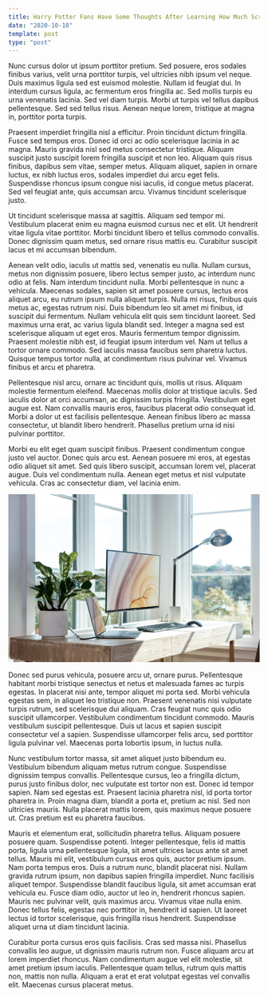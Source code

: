 ```yaml
---
title: Harry Potter Fans Have Some Thoughts After Learning How Much Screen Time Draco Malfoy Actually Gets
date: "2020-10-18"
template: post
type: "post"
---
```


Nunc cursus dolor ut ipsum porttitor pretium. Sed posuere, eros sodales finibus varius, velit urna porttitor turpis, vel ultricies nibh ipsum vel neque. Duis maximus ligula sed est euismod molestie. Nullam id feugiat dui. In interdum cursus ligula, ac fermentum eros fringilla ac. Sed mollis turpis eu urna venenatis lacinia. Sed vel diam turpis. Morbi ut turpis vel tellus dapibus pellentesque. Sed sed tellus risus. Aenean neque lorem, tristique at magna in, porttitor porta turpis.

Praesent imperdiet fringilla nisl a efficitur. Proin tincidunt dictum fringilla. Fusce sed tempus eros. Donec id orci ac odio scelerisque lacinia in ac magna. Mauris gravida nisl sed metus consectetur tristique. Aliquam suscipit justo suscipit lorem fringilla suscipit et non leo. Aliquam quis risus finibus, dapibus sem vitae, semper metus. Aliquam aliquet, sapien in ornare luctus, ex nibh luctus eros, sodales imperdiet dui arcu eget felis. Suspendisse rhoncus ipsum congue nisi iaculis, id congue metus placerat. Sed vel feugiat ante, quis accumsan arcu. Vivamus tincidunt scelerisque justo.

Ut tincidunt scelerisque massa at sagittis. Aliquam sed tempor mi. Vestibulum placerat enim eu magna euismod cursus nec et elit. Ut hendrerit vitae ligula vitae porttitor. Morbi tincidunt libero et tellus commodo convallis. Donec dignissim quam metus, sed ornare risus mattis eu. Curabitur suscipit lacus et mi accumsan bibendum.

Aenean velit odio, iaculis ut mattis sed, venenatis eu nulla. Nullam cursus, metus non dignissim posuere, libero lectus semper justo, ac interdum nunc odio at felis. Nam interdum tincidunt nulla. Morbi pellentesque in nunc a vehicula. Maecenas sodales, sapien sit amet posuere cursus, lectus eros aliquet arcu, eu rutrum ipsum nulla aliquet turpis. Nulla mi risus, finibus quis metus ac, egestas rutrum nisi. Duis bibendum leo sit amet mi finibus, id suscipit dui fermentum. Nullam vehicula elit quis sem tincidunt laoreet. Sed maximus urna erat, ac varius ligula blandit sed. Integer a magna sed est scelerisque aliquam ut eget eros. Mauris fermentum tempor dignissim. Praesent molestie nibh est, id feugiat ipsum interdum vel. Nam ut tellus a tortor ornare commodo. Sed iaculis massa faucibus sem pharetra luctus. Quisque tempus tortor nulla, at condimentum risus pulvinar vel. Vivamus finibus et arcu et pharetra.

Pellentesque nisl arcu, ornare ac tincidunt quis, mollis ut risus. Aliquam molestie fermentum eleifend. Maecenas mollis dolor at tristique iaculis. Sed iaculis dolor at orci accumsan, ac dignissim turpis fringilla. Vestibulum eget augue est. Nam convallis mauris eros, faucibus placerat odio consequat id. Morbi a dolor ut est facilisis pellentesque. Aenean finibus libero ac massa consectetur, ut blandit libero hendrerit. Phasellus pretium urna id nisi pulvinar porttitor.

Morbi eu elit eget quam suscipit finibus. Praesent condimentum congue justo vel auctor. Donec quis arcu est. Aenean posuere mi eros, at egestas odio aliquet sit amet. Sed quis libero suscipit, accumsan lorem vel, placerat augue. Duis vel condimentum nulla. Aenean eget metus et nisl vulputate vehicula. Cras ac consectetur diam, vel lacinia enim.

![Chinese Salty Egg](./xps.jpg)

Donec sed purus vehicula, posuere arcu ut, ornare purus. Pellentesque habitant morbi tristique senectus et netus et malesuada fames ac turpis egestas. In placerat nisi ante, tempor aliquet mi porta sed. Morbi vehicula egestas sem, in aliquet leo tristique non. Praesent venenatis nisi vulputate turpis rutrum, sed scelerisque dui aliquam. Cras feugiat nunc quis odio suscipit ullamcorper. Vestibulum condimentum tincidunt commodo. Mauris vestibulum suscipit pellentesque. Duis ut lacus et sapien suscipit consectetur vel a sapien. Suspendisse ullamcorper felis arcu, sed porttitor ligula pulvinar vel. Maecenas porta lobortis ipsum, in luctus nulla.

Nunc vestibulum tortor massa, sit amet aliquet justo bibendum eu. Vestibulum bibendum aliquam metus rutrum congue. Suspendisse dignissim tempus convallis. Pellentesque cursus, leo a fringilla dictum, purus justo finibus dolor, nec vulputate est tortor non est. Donec id tempor sapien. Nam sed egestas est. Praesent lacinia pharetra nisl, id porta tortor pharetra in. Proin magna diam, blandit a porta et, pretium ac nisl. Sed non ultricies mauris. Nulla placerat mattis lorem, quis maximus neque posuere ut. Cras pretium est eu pharetra faucibus.

Mauris et elementum erat, sollicitudin pharetra tellus. Aliquam posuere posuere quam. Suspendisse potenti. Integer pellentesque, felis id mattis porta, ligula urna pellentesque ligula, sit amet ultrices lacus ante sit amet tellus. Mauris mi elit, vestibulum cursus eros quis, auctor pretium ipsum. Nam porta tempus eros. Duis a rutrum nunc, blandit placerat nisi. Nullam gravida rutrum ipsum, non dapibus sapien fringilla imperdiet. Nunc facilisis aliquet tempor. Suspendisse blandit faucibus ligula, sit amet accumsan erat vehicula eu. Fusce diam odio, auctor ut leo in, hendrerit rhoncus sapien. Mauris nec pulvinar velit, quis maximus arcu. Vivamus vitae nulla enim. Donec tellus felis, egestas nec porttitor in, hendrerit id sapien. Ut laoreet lectus id tortor scelerisque, quis fringilla risus hendrerit. Suspendisse aliquet urna ut diam tincidunt lacinia.

Curabitur porta cursus eros quis facilisis. Cras sed massa nisi. Phasellus convallis leo augue, ut dignissim mauris rutrum non. Fusce aliquam arcu at lorem imperdiet rhoncus. Nam condimentum augue vel elit molestie, sit amet pretium ipsum iaculis. Pellentesque quam tellus, rutrum quis mattis non, mattis non nulla. Aliquam a erat et erat volutpat egestas vel convallis elit. Maecenas cursus placerat metus.
